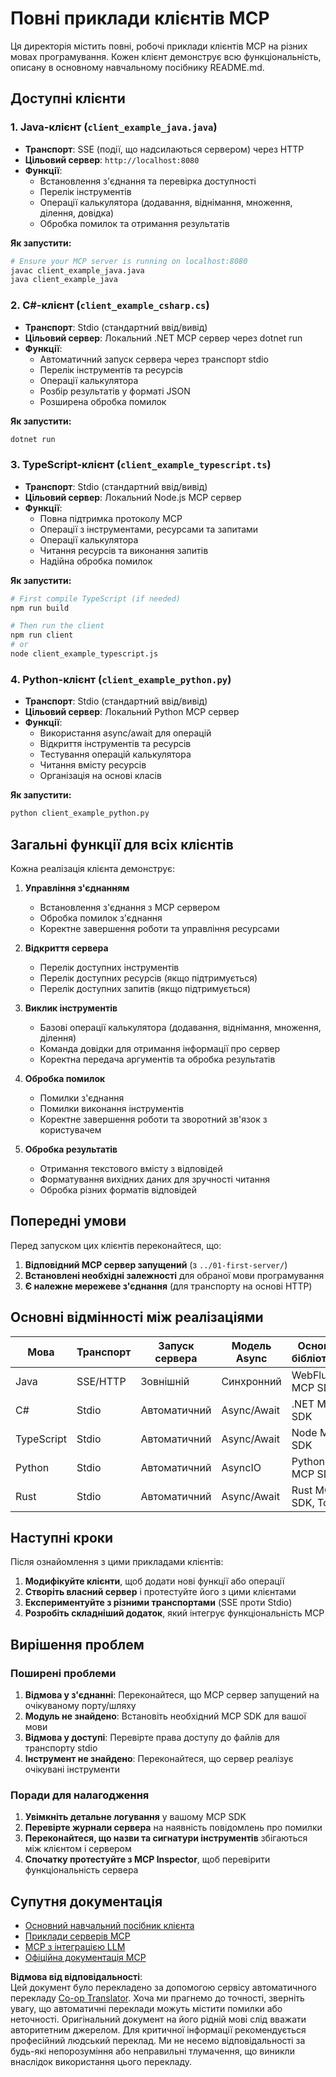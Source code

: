 <!--
CO_OP_TRANSLATOR_METADATA:
{
  "original_hash": "8358c13b5b6877e475674697cdc1a904",
  "translation_date": "2025-08-19T19:28:44+00:00",
  "source_file": "03-GettingStarted/02-client/complete_examples.md",
  "language_code": "uk"
}
-->
# Повні приклади клієнтів MCP

Ця директорія містить повні, робочі приклади клієнтів MCP на різних мовах програмування. Кожен клієнт демонструє всю функціональність, описану в основному навчальному посібнику README.md.

## Доступні клієнти

### 1. Java-клієнт (`client_example_java.java`)

- **Транспорт**: SSE (події, що надсилаються сервером) через HTTP
- **Цільовий сервер**: `http://localhost:8080`
- **Функції**:
  - Встановлення з'єднання та перевірка доступності
  - Перелік інструментів
  - Операції калькулятора (додавання, віднімання, множення, ділення, довідка)
  - Обробка помилок та отримання результатів

**Як запустити:**

```bash
# Ensure your MCP server is running on localhost:8080
javac client_example_java.java
java client_example_java
```

### 2. C#-клієнт (`client_example_csharp.cs`)

- **Транспорт**: Stdio (стандартний ввід/вивід)
- **Цільовий сервер**: Локальний .NET MCP сервер через dotnet run
- **Функції**:
  - Автоматичний запуск сервера через транспорт stdio
  - Перелік інструментів та ресурсів
  - Операції калькулятора
  - Розбір результатів у форматі JSON
  - Розширена обробка помилок

**Як запустити:**

```bash
dotnet run
```

### 3. TypeScript-клієнт (`client_example_typescript.ts`)

- **Транспорт**: Stdio (стандартний ввід/вивід)
- **Цільовий сервер**: Локальний Node.js MCP сервер
- **Функції**:
  - Повна підтримка протоколу MCP
  - Операції з інструментами, ресурсами та запитами
  - Операції калькулятора
  - Читання ресурсів та виконання запитів
  - Надійна обробка помилок

**Як запустити:**

```bash
# First compile TypeScript (if needed)
npm run build

# Then run the client
npm run client
# or
node client_example_typescript.js
```

### 4. Python-клієнт (`client_example_python.py`)

- **Транспорт**: Stdio (стандартний ввід/вивід)  
- **Цільовий сервер**: Локальний Python MCP сервер
- **Функції**:
  - Використання async/await для операцій
  - Відкриття інструментів та ресурсів
  - Тестування операцій калькулятора
  - Читання вмісту ресурсів
  - Організація на основі класів

**Як запустити:**

```bash
python client_example_python.py
```

## Загальні функції для всіх клієнтів

Кожна реалізація клієнта демонструє:

1. **Управління з'єднанням**
   - Встановлення з'єднання з MCP сервером
   - Обробка помилок з'єднання
   - Коректне завершення роботи та управління ресурсами

2. **Відкриття сервера**
   - Перелік доступних інструментів
   - Перелік доступних ресурсів (якщо підтримується)
   - Перелік доступних запитів (якщо підтримується)

3. **Виклик інструментів**
   - Базові операції калькулятора (додавання, віднімання, множення, ділення)
   - Команда довідки для отримання інформації про сервер
   - Коректна передача аргументів та обробка результатів

4. **Обробка помилок**
   - Помилки з'єднання
   - Помилки виконання інструментів
   - Коректне завершення роботи та зворотний зв'язок з користувачем

5. **Обробка результатів**
   - Отримання текстового вмісту з відповідей
   - Форматування вихідних даних для зручності читання
   - Обробка різних форматів відповідей

## Попередні умови

Перед запуском цих клієнтів переконайтеся, що:

1. **Відповідний MCP сервер запущений** (з `../01-first-server/`)
2. **Встановлені необхідні залежності** для обраної мови програмування
3. **Є належне мережеве з'єднання** (для транспорту на основі HTTP)

## Основні відмінності між реалізаціями

| Мова        | Транспорт | Запуск сервера | Модель Async | Основні бібліотеки       |
|-------------|-----------|----------------|--------------|--------------------------|
| Java        | SSE/HTTP  | Зовнішній      | Синхронний   | WebFlux, MCP SDK         |
| C#          | Stdio     | Автоматичний   | Async/Await  | .NET MCP SDK             |
| TypeScript  | Stdio     | Автоматичний   | Async/Await  | Node MCP SDK             |
| Python      | Stdio     | Автоматичний   | AsyncIO      | Python MCP SDK           |
| Rust        | Stdio     | Автоматичний   | Async/Await  | Rust MCP SDK, Tokio      |

## Наступні кроки

Після ознайомлення з цими прикладами клієнтів:

1. **Модифікуйте клієнти**, щоб додати нові функції або операції
2. **Створіть власний сервер** і протестуйте його з цими клієнтами
3. **Експериментуйте з різними транспортами** (SSE проти Stdio)
4. **Розробіть складніший додаток**, який інтегрує функціональність MCP

## Вирішення проблем

### Поширені проблеми

1. **Відмова у з'єднанні**: Переконайтеся, що MCP сервер запущений на очікуваному порту/шляху
2. **Модуль не знайдено**: Встановіть необхідний MCP SDK для вашої мови
3. **Відмова у доступі**: Перевірте права доступу до файлів для транспорту stdio
4. **Інструмент не знайдено**: Переконайтеся, що сервер реалізує очікувані інструменти

### Поради для налагодження

1. **Увімкніть детальне логування** у вашому MCP SDK
2. **Перевірте журнали сервера** на наявність повідомлень про помилки
3. **Переконайтеся, що назви та сигнатури інструментів** збігаються між клієнтом і сервером
4. **Спочатку протестуйте з MCP Inspector**, щоб перевірити функціональність сервера

## Супутня документація

- [Основний навчальний посібник клієнта](./README.md)
- [Приклади серверів MCP](../../../../03-GettingStarted/01-first-server)
- [MCP з інтеграцією LLM](../../../../03-GettingStarted/03-llm-client)
- [Офіційна документація MCP](https://modelcontextprotocol.io/)

**Відмова від відповідальності**:  
Цей документ було перекладено за допомогою сервісу автоматичного перекладу [Co-op Translator](https://github.com/Azure/co-op-translator). Хоча ми прагнемо до точності, зверніть увагу, що автоматичні переклади можуть містити помилки або неточності. Оригінальний документ на його рідній мові слід вважати авторитетним джерелом. Для критичної інформації рекомендується професійний людський переклад. Ми не несемо відповідальності за будь-які непорозуміння або неправильні тлумачення, що виникли внаслідок використання цього перекладу.